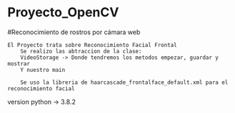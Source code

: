 # Proyecto_OpenCV
#Reconocimiento de rostros por cámara web

	El Proyecto trata sobre Reconocimiento Facial Frontal
		Se realizo las abtraccion de la clase:
		VideoStorage -> Donde tendremos los metodos empezar, guardar y mostrar
		Y nuestro main
				
		Se uso la libreria de haarcascade_frontalface_default.xml para el reconocimiento facial
					
version python -> 3.8.2